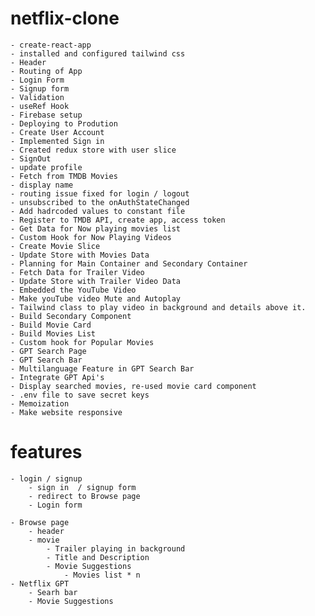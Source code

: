 # netflix-clone

    - create-react-app
    - installed and configured tailwind css
    - Header
    - Routing of App
    - Login Form
    - Signup form
    - Validation
    - useRef Hook
    - Firebase setup
    - Deploying to Prodution
    - Create User Account
    - Implemented Sign in
    - Created redux store with user slice
    - SignOut
    - update profile
    - Fetch from TMDB Movies
    - display name
    - routing issue fixed for login / logout
    - unsubscribed to the onAuthStateChanged
    - Add hadrcoded values to constant file
    - Register to TMDB API, create app, access token
    - Get Data for Now playing movies list
    - Custom Hook for Now Playing Videos
    - Create Movie Slice
    - Update Store with Movies Data
    - Planning for Main Container and Secondary Container
    - Fetch Data for Trailer Video
    - Update Store with Trailer Video Data
    - Embedded the YouTube Video
    - Make youTube video Mute and Autoplay
    - Tailwind class to play video in background and details above it.
    - Build Secondary Component
    - Build Movie Card
    - Build Movies List
    - Custom hook for Popular Movies
    - GPT Search Page
    - GPT Search Bar
    - Multilanguage Feature in GPT Search Bar
    - Integrate GPT Api's
    - Display searched movies, re-used movie card component
    - .env file to save secret keys
    - Memoization
    - Make website responsive

# features

    - login / signup
        - sign in  / signup form
        - redirect to Browse page
        - Login form

    - Browse page
        - header
        - movie
            - Trailer playing in background
            - Title and Description
            - Movie Suggestions
                - Movies list * n
    - Netflix GPT
        - Searh bar
        - Movie Suggestions
